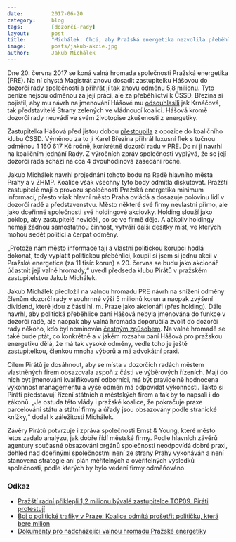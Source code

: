 ```yaml
---
date:         2017-06-20
category:     blog
tags:         [dozorčí-rady]
layout:       post
title:        "Michálek: Chci, aby Pražská energetika nezvolila přeběhlici do své dozorčí rady."
image:        posts/jakub-akcie.jpg
author:       Jakub Michálek
---
```


Dne 20. června 2017 se koná valná hromada společnosti Pražská energetika (PRE). Na ní chystá Magistrát znovu dosadit zastupitelku Hášovou do dozorčí rady společnosti a přihrát jí tak znovu odměnu 5,8 milionu. Tyto peníze nejsou odměnou za její práci, ale za přeběhlictví k ČSSD. Březina si pojistil, aby mu návrh na jmenování Hášové mu [odsouhlasili](https://praha.pirati.cz/radni-priklepli-milion-hasove.html) jak Krnáčová, tak představitelé Strany zelených ve vládnoucí koalici. Hášová kromě dozorčí rady neuvádí ve svém životopise zkušenosti z energetiky.

Zastupitelka Hášová před jistou dobou [přestoupila](https://www.seznam.cz/zpravy/clanek/boj-o-politicke-trafiky-v-praze-koalice-odmita-prosetrit-politicku-ktera-bere-milion-31985) z opozice do koaličního klubu ČSSD. Výměnou za to jí Karel Březina přihrál  luxusní flek s tučnou odměnou 1 160 617 Kč ročně, konkrétně dozorčí radu v PRE. Do ní ji navrhl na koaličním jednání Rady. Z výročních zpráv společnosti vyplývá, že se její dozorčí rada schází na cca 4 dvouhodinová zasedání ročně. 

Jakub Michálek navrhl projednání tohoto bodu na Radě hlavního města Prahy a v ZHMP. Koalice však všechny tyto body odmítla diskutovat. Pražští zastupitelé mají o provozu společnosti Pražská energetika minimum informací, přesto však hlavní město Praha ovládá a dosazuje polovinu lidí v dozorčí radě a představenstvu. Město některé své firmy nevlastní přímo, ale jako dceřinné společnosti své holdingové akciovky. Holding slouží jako poklop, aby zastupitelé neviděli, co se ve firmě děje. A ačkoliv holdingy nemají žádnou samostatnou činnost, vytváří další desítky míst, ve kterých mohou sedět politici a čerpat odměny.

„Protože nám město informace tají a vlastní politickou korupci hodlá dokonat, tedy vyplatit politickou přeběhlici, koupil si jsem si jednu akcii v Pražské energetice (za 11 tisíc korun) a 20. června se budu jako akcionář účastnit její valné hromady,“ uvedl předseda klubu Pirátů v pražském zastupitelstvu Jakub Michálek.

Jakub Michálek předložil na valnou hromadu PRE návrh na snížení odměny členům dozorčí rady v souhrnné výši 5 milionů korun a naopak zvýšení dividend, které jdou z části hl. m. Praze jako akcionáři (přes holding). Dále navrhl, aby politická přeběhlice paní Hášová nebyla jmenována do funkce v dozorčí radě, ale naopak aby valná hromada doporučila zvolit do dozorčí rady někoho, kdo byl nominován [čestným způsobem](https://www.pre.cz/cs/profil-spolecnosti/o-nas/pro-akcionare/valna-hromada/). Na valné hromadě se také bude ptát, co konkrétně a v jakém rozsahu paní Hášová pro pražskou energetiku dělá, že má tak vysoké odměny, vedle toho je ještě zastupitelkou, členkou mnoha výborů a má advokátní praxi.

Cílem Pirátů je dosáhnout, aby se místa v dozorčích radách městem vlastněných firem obsazovala aspoň z části ve výběrových řízeních. Mají do nich být jmenováni kvalifikovaní odborníci, má být pravidelně hodnocena výkonnost managementu a výše odměn má odpovídat výkonnosti. Takto si Piráti představují řízení státních a městských firem a tak by to napsali i do zákonů. „Je ostuda této vlády i pražské koalice, že pokračuje praxe parcelování státu a státní firmy a úřady jsou obsazovány podle stranické knížky,“ dodal k záležitosti Michálek. 

Závěry Pirátů potvrzuje i zpráva společnosti Ernst & Young, které město letos zadalo analýzu, jak dobře řídí městské firmy. Podle  hlavních závěrů agentury současné obsazování orgánů společnosti neodpovídá dobré praxi, dohled nad dceřinými společnostmi není ze strany Prahy vykonáván a není stanovena strategie ani plán měřitelných a ověřitelných výsledků společnosti, podle kterých by bylo vedení firmy odměňováno. 

### Odkaz

* [Pražští radní přiklepli 1,2 milionu bývalé zastupitelce TOP09. Piráti protestují](https://praha.pirati.cz/radni-priklepli-milion-hasove.html)
* [Boj o politické trafiky v Praze: Koalice odmítá prošetřit političku, která bere milion](https://www.seznam.cz/zpravy/clanek/boj-o-politicke-trafiky-v-praze-koalice-odmita-prosetrit-politicku-ktera-bere-milion-31985)
* [Dokumenty pro nadcházející valnou hromadu Pražské energetiky](https://www.pre.cz/cs/profil-spolecnosti/o-nas/pro-akcionare/valna-hromada/)
